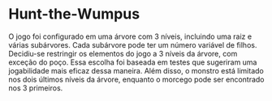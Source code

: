 # Hunt-the-Wumpus
O jogo foi configurado em uma árvore com 3 níveis, incluindo uma raiz e várias subárvores. Cada subárvore pode ter um número variável de filhos. Decidiu-se restringir os elementos do jogo a 3 níveis da árvore, com exceção do poço. Essa escolha foi baseada em testes que sugeriram uma jogabilidade mais eficaz dessa maneira. Além disso, o monstro está limitado nos dois últimos níveis da árvore, enquanto o morcego pode ser encontrado nos 3 primeiros.
